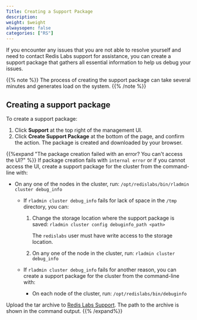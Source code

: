 ```yaml
---
Title: Creating a Support Package
description: 
weight: $weight
alwaysopen: false
categories: ["RS"]
---
```

If you encounter any issues that you are not able to resolve yourself
and need to contact Redis Labs support for assistance, you can create a
support package that gathers all essential information to help us debug
your issues.

{{% note %}}
The process of creating the support package can take several minutes and generates load on the system.
{{% /note %}}

## Creating a support package

To create a support package:

1. Click **Support** at the top right of the management UI.
1. Click **Create Support Package** at the bottom of the page, and confirm the action.
    The package is created and downloaded by your browser.

{{%expand "The package creation failed with an error? You can't access the UI?" %}}
If package creation fails with `internal error` or if you cannot access the UI, create a support package for the cluster from the command-line with:

- On any one of the nodes in the cluster, run: `/opt/redislabs/bin/rladmin cluster debug_info`

    - If `rladmin cluster debug_info` fails for lack of space in the `/tmp` directory, you can:

        1. Change the storage location where the support package is saved: `rladmin cluster config debuginfo_path <path>`

            The `redislabs` user must have write access to the storage location.
        1. On any one of the node in the cluster, run: `rladmin cluster debug_info`

    - If `rladmin cluster debug_info` fails for another reason, you can create a support package for the cluster from the command-line with:

        - On each node of the cluster, run: `/opt/redislabs/bin/debuginfo`

Upload the tar archive to [Redis Labs Support](https://support.redislabs.com). The path to the archive is shown in the command output.
{{% /expand%}}
